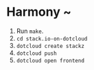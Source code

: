 # Harmony ~

1. Run `make`.
2. `cd stack.io-on-dotcloud`
2. `dotcloud create stackz`
3. `dotcloud push`
4. `dotcloud open frontend`
